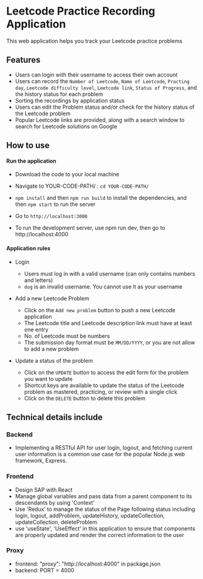 # Leetcode Practice Recording Application

This web application helps you track your Leetcode practice problems

## Features

- Users can login with their username to access their own account
- Users can record the `Number of Leetcode`, `Name of Leetcode`, `Practing day`, `Leetcode difficulty level`, `Leetcode link`, `Status of Progress`, and the history status for each problem
- Sorting the recordings by application status
- Users can edit the Problem status and/or check for the history status of the Leetcode problem
- Popular Leetcode links are provided, along with a search window to search for Leetcode solutions on Google

## How to use

#### Run the application

- Download the code to your local machine

- Navigate to YOUR-CODE-PATH/ : `cd YOUR-CODE-PATH/`

- `npm install` and then `npm run build` to install the dependencies, and then `npm start` to run the server

- Go to `http://localhost:3000`

- To run the development server, use npm run dev, then go to http://localhost:4000

#### Application rules

- Login

  - Users must log in with a valid username (can only contains numbers and letters)
  - `dog` is an invalid username. You cannot use it as your username

- Add a new Leetcode Problem
  - Click on the `Add new problem` button to push a new Leetcode application
  - The Leetcode title and Leetcode description link must have at least one entry
  - No. of Leetcode must be numbers
  - The submission day format must be `MM/DD/YYYY`, or you are not allow to add a new problem
- Update a status of the problem
  - Click on the `UPDATE` button to access the edit form for the problem you want to update
  - Shortcut keys are available to update the status of the Leetcode problem as mastered, practicing, or review with a single click
  - Click on the `DELETE` button to delete this problem

## Technical details include

### Backend

- Implementing a RESTful API for user login, logout, and fetching current user information is a common use case for the popular Node.js web framework, Express.

### Frontend

- Design SAP with React
- Manage global variables and pass data from a parent component to its descendants by using 'Context'
- Use 'Redux' to manage the status of the Page
  following status including login, logout, addProblem, updateHistory, updateCollection, updateCollection, deleteProblem
- use 'useState', 'UseEffect' in this application to ensure that components are properly updated and render the correct information to the user

### Proxy

- frontend: "proxy": "http://localhost:4000" in package.json
- backend: PORT = 4000

